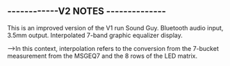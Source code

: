 ## ------------V2 NOTES --------------

This is an improved version of the V1 run Sound Guy. Bluetooth audio input, 3.5mm output. Interpolated 7-band graphic equalizer display.

-->In this context, interpolation refers to the conversion from the 7-bucket measurement from the MSGEQ7 and the 8 rows of the 
  LED matrix. 

